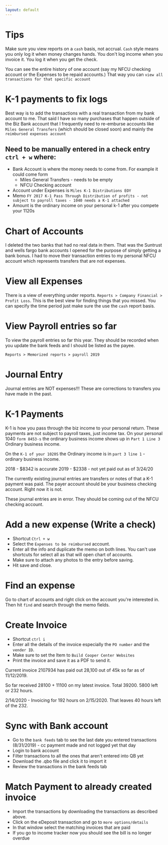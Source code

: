 ```yaml
---
layout: default
---
```


# Tips

Make sure you view reports on a `cash` basis, not accrual. `Cash` style means you only log it when money changes hands. You don't log income when you invoice it. You log it when you get the check.  

You can see the entire history of one account (say my NFCU checking account or the Expenses to be repaid accounts.) That way you can `view all transactions for that specific account`

# K-1 payments to fix logs

Best way is to add the transactions with a real transaction from my bank account to me. That said I have so many purchases that happen outside of the Biz Bank account that I frequently need to re-emburse accounts like `Miles General Transfers` (which should be closed soon) and mainly the `reimbursed expenses account`


Need to be manually entered in a check entry `ctrl + w` where:
----

- Bank Account is where the money needs to come from. For example it could come form
  - Miles General Transfers - needs to be empty
  - NFCU Checking account
- Account under Expenses is `Miles K-1 Distributions EOY`
- Memo `FY 2017 K-1 Pass Through Distribution of profits - not subject to payroll taxes - 1040 needs a K-1 attached`
- Amount is the ordinary income on your personal k-1 after you compete your 1120s

# Chart of Accounts

I deleted the two banks that had no real data in them. That was the Suntrust and wells fargo bank accounts I opened for the purpose of simply getting a bank bonus. I had to move their transaction entries to my personal NFCU account which represents transfers that are not expenses.

# View all Expenses

There is a view of everything under reports. `Reports > Company Financial > Profit Loss`. This is the best view for finding things that you missed. You can specify the time period just make sure the use the `cash` report basis.

# View Payroll entries so far

To view the payroll entries so far this year. They should be recorded when you update the bank feeds and I should be listed as the payee.

`Reports > Memorized reports > payroll 2019`

# Journal Entry

Journal entries are NOT expenses!!! These are corrections to transfers you have made in the past.

# K-1 Payments

 K-1 is how you pass through the biz income to your personal return. These payments are not subject to payroll taxes, just income tax.  On your personal 1040 `form 8453-s` the ordinary business income shows up in `Part 1 Line 3` Ordinary business income.

 On the `K-1 of your 1020S` the Ordinary income is in `part 3 line 1` - ordinary business income.

2018 - $8342 is accurate
2019 - $2338 - not yet paid out as of 3/24/20

The currently existing journal entries are transfers or notes of that a K-1 payment was paid. The payer account should be your business checking account. Right now it is not.

These journal entries are in error. They should be coming out of the NFCU checking account.


# Add a new expense (Write a check)

- Shortcut `Ctrl + w`
- Select the `Expenses to be reimbursed` account.
- Enter all the info and duplicate the memo on both lines. You can't use shortcuts for select all as that will open chart of accounts.
- Make sure to attach any photos to the entry before saving.
- Hit save and close.

# Find an expense

Go to chart of accounts and right click on the account you're interested in. Then hit `find` and search through the memo fields.

# Create Invoice

- Shortcut `ctrl i`
- Enter all the details of the invoice especially the `PO number` and the `vender ID`.
- Make sure to set the Item to `Build Cooper Center Websites`
- Print the invoice and save it as a PDF to send it.

Current invoice 2107934 has paid out 28,100 out of 45k so far as of 11/12/2019.

So far received 28100 + 11100 on my latest invoice. Total 39200. 5800 left or 232 hours.

2/14/2020 - Invoicing for 192 hours on 2/15/2020. That leaves 40 hours left of the 232.

# Sync with Bank account

- Go to the `bank feeds` tab to see the last date you entered transactions (8/31/2019) - cc payment made and not logged yet that day
- Login to bank account
- Filter transactions to all the ones that aren't entered into QB yet
- Download the .qbo file and click it to import it
- Review the transactions in the bank feeds tab

# Match Payment to already created invoice

- Import the transactions by downloading the transactions as described above.
- Click on the eDeposit transaction and go to `more options/details`
- In that window select the matching invoices that are paid
- If you go to income tracker now you should see the bill is no longer overdue
